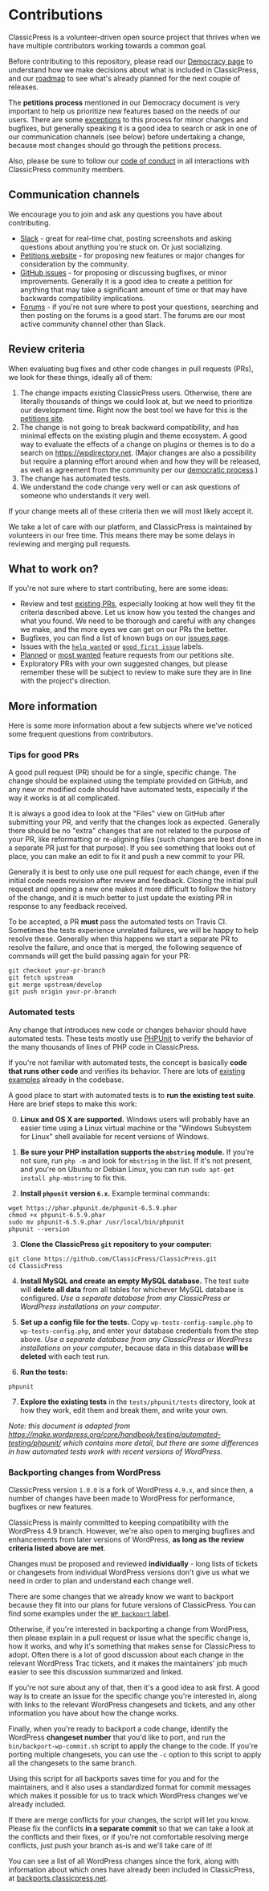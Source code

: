 # Contributions

ClassicPress is a volunteer-driven open source project that thrives when we have multiple contributors working towards a common goal.

Before contributing to this repository, please read our [Democracy page](https://www.classicpress.net/democracy/) to understand how we make decisions about what is included in ClassicPress, and our [roadmap](https://www.classicpress.net/roadmap/) to see what's already planned for the next couple of releases.

The **petitions process** mentioned in our Democracy document is very important to help us prioritize new features based on the needs of our users. There are some [exceptions](https://www.classicpress.net/democracy/#democracy-exceptions) to this process for minor changes and bugfixes, but generally speaking it is a good idea to search or ask in one of our communication channels (see below) before undertaking a change, because most changes should go through the petitions process.

Also, please be sure to follow our [code of conduct](https://www.classicpress.net/democracy/#democracy-conduct) in all interactions with ClassicPress community members.

## Communication channels

We encourage you to join and ask any questions you have about contributing.

- [Slack](https://www.classicpress.net/join-slack/) - great for real-time chat, posting screenshots and asking questions about anything you're stuck on. Or just socializing.
- [Petitions website](https://petitions.classicpress.net/) - for proposing new features or major changes for consideration by the community.
- [GitHub issues](https://github.com/ClassicPress/ClassicPress/issues) - for proposing or discussing bugfixes, or minor improvements. Generally it is a good idea to create a petition for anything that may take a significant amount of time or that may have backwards compatibility implications.
- [Forums](https://forums.classicpress.net/) - if you're not sure where to post your questions, searching and then posting on the forums is a good start. The forums are our most active community channel other than Slack.

## Review criteria

When evaluating bug fixes and other code changes in pull requests (PRs), we look for these things, ideally all of them:

  1. The change impacts existing ClassicPress users. Otherwise, there are literally thousands of things we could look at, but we need to prioritize our development time. Right now the best tool we have for this is the [petitions site](https://petitions.classicpress.net/).
  2. The change is not going to break backward compatibility, and has minimal effects on the existing plugin and theme ecosystem. A good way to evaluate the effects of a change on plugins or themes is to do a search on https://wpdirectory.net. (Major changes are also a possibility but require a planning effort around when and how they will be released, as well as agreement from the community per our [democratic process](https://www.classicpress.net/democracy/).)
  3. The change has automated tests.
  4. We understand the code change very well or can ask questions of someone who understands it very well.

If your change meets all of these criteria then we will most likely accept it.

We take a lot of care with our platform, and ClassicPress is maintained by volunteers in our free time. This means there may be some delays in reviewing and merging pull requests.

## What to work on?

If you're not sure where to start contributing, here are some ideas:

  - Review and test [existing PRs](https://github.com/ClassicPress/ClassicPress/pulls), especially looking at how well they fit the criteria described above. Let us know how you tested the changes and what you found. We need to be thorough and careful with any changes we make, and the more eyes we can get on our PRs the better.
  - Bugfixes, you can find a list of known bugs on our [issues page](https://github.com/ClassicPress/ClassicPress/issues).
  - Issues with the [`help wanted`](https://github.com/ClassicPress/ClassicPress/labels/help%20wanted) or [`good first issue`](https://github.com/ClassicPress/ClassicPress/labels/good%20first%20issue) labels.
  - [Planned](https://petitions.classicpress.net/?view=planned) or [most wanted](https://petitions.classicpress.net/?view=most-wanted) feature requests from our petitions site.
  - Exploratory PRs with your own suggested changes, but please remember these will be subject to review to make sure they are in line with the project's direction.

## More information

Here is some more information about a few subjects where we've noticed some frequent questions from contributors.

### Tips for good PRs

A good pull request (PR) should be for a single, specific change. The change should be explained using the template provided on GitHub, and any new or modified code should have automated tests, especially if the way it works is at all complicated.

It is always a good idea to look at the "Files" view on GitHub after submitting your PR, and verify that the changes look as expected. Generally there should be no "extra" changes that are not related to the purpose of your PR, like reformatting or re-aligning files (such changes are best done in a separate PR just for that purpose). If you see something that looks out of place, you can make an edit to fix it and push a new commit to your PR.

Generally it is best to only use one pull request for each change, even if the initial code needs revision after review and feedback. Closing the initial pull request and opening a new one makes it more difficult to follow the history of the change, and it is much better to just update the existing PR in response to any feedback received.

To be accepted, a PR **must** pass the automated tests on Travis CI. Sometimes the tests experience unrelated failures, we will be happy to help resolve these. Generally when this happens we start a separate PR to resolve the failure, and once that is merged, the following sequence of commands will get the build passing again for your PR:

```
git checkout your-pr-branch
git fetch upstream
git merge upstream/develop
git push origin your-pr-branch
```

### Automated tests

Any change that introduces new code or changes behavior should have automated tests. These tests mostly use [PHPUnit](https://phpunit.de/) to verify the behavior of the many thousands of lines of PHP code in ClassicPress.

If you're not familiar with automated tests, the concept is basically **code that runs other code** and verifies its behavior. There are lots of [existing examples](https://github.com/ClassicPress/ClassicPress/tree/develop/tests/phpunit/tests) already in the codebase.

A good place to start with automated tests is to **run the existing test suite**. Here are brief steps to make this work:

0. **Linux and OS X are supported.** Windows users will probably have an easier time using a Linux virtual machine or the "Windows Subsystem for Linux" shell available for recent versions of Windows.

1. **Be sure your PHP installation supports the `mbstring` module.** If you're not sure, run `php -m` and look for `mbstring` in the list. If it's not present, and you're on Ubuntu or Debian Linux, you can run `sudo apt-get install php-mbstring` to fix this.

2. **Install `phpunit` version `6.x`.** Example terminal commands:

```
wget https://phar.phpunit.de/phpunit-6.5.9.phar
chmod +x phpunit-6.5.9.phar
sudo mv phpunit-6.5.9.phar /usr/local/bin/phpunit
phpunit --version
```

3. **Clone the ClassicPress `git` repository to your computer:**

```
git clone https://github.com/ClassicPress/ClassicPress.git
cd ClassicPress
```

4. **Install MySQL and create an empty MySQL database.** The test suite will **delete all data** from all tables for whichever MySQL database is configured. *Use a separate database from any ClassicPress or WordPress installations on your computer*.

5. **Set up a config file for the tests.** Copy `wp-tests-config-sample.php` to `wp-tests-config.php`, and enter your database credentials from the step above. *Use a separate database from any ClassicPress or WordPress installations on your computer*, because data in this database **will be deleted** with each test run.

6. **Run the tests:**

```
phpunit
```

7. **Explore the existing tests** in the `tests/phpunit/tests` directory, look at how they work, edit them and break them, and write your own.

_Note: this document is adapted from https://make.wordpress.org/core/handbook/testing/automated-testing/phpunit/ which contains more detail, but there are some differences in how automated tests work with recent versions of WordPress._

### Backporting changes from WordPress

ClassicPress version `1.0.0` is a fork of WordPress `4.9.x`, and since then, a number of changes have been made to WordPress for performance, bugfixes or new features.

ClassicPress is mainly committed to keeping compatibility with the WordPress 4.9 branch. However, we're also open to merging bugfixes and enhancements from later versions of WordPress, **as long as the review criteria listed above are met**.

Changes must be proposed and reviewed **individually** - long lists of tickets or changesets from individual WordPress versions don't give us what we need in order to plan and understand each change well.

There are some changes that we already know we want to backport because they fit into our plans for future versions of ClassicPress. You can find some examples under the [`WP backport` label](https://github.com/ClassicPress/ClassicPress/labels/WP%20backport).

Otherwise, if you're interested in backporting a change from WordPress, then please explain in a pull request or issue what the specific change is, how it works, and why it's something that makes sense for ClassicPress to adopt. Often there is a lot of good discussion about each change in the relevant WordPress Trac tickets, and it makes the maintainers' job much easier to see this discussion summarized and linked.

If you're not sure about any of that, then it's a good idea to ask first. A good way is to create an issue for the specific change you're interested in, along with links to the relevant WordPress changesets and tickets, and any other information you have about how the change works.

Finally, when you're ready to backport a code change, identify the WordPress **changeset number** that you'd like to port, and run the `bin/backport-wp-commit.sh` script to apply the change to the code. If you're porting multiple changesets, you can use the `-c` option to this script to apply all the changesets to the same branch.

Using this script for all backports saves time for you and for the maintainers, and it also uses a standardized format for commit messages which makes it possible for us to track which WordPress changes we've already included.

If there are merge conflicts for your changes, the script will let you know. Please fix the conflicts **in a separate commit** so that we can take a look at the conflicts and their fixes, or if you're not comfortable resolving merge conflicts, just push your branch as-is and we'll take care of it!

You can see a list of all WordPress changes since the fork, along with information about which ones have already been included in ClassicPress, at [backports.classicpress.net](https://backports.classicpress.net).
